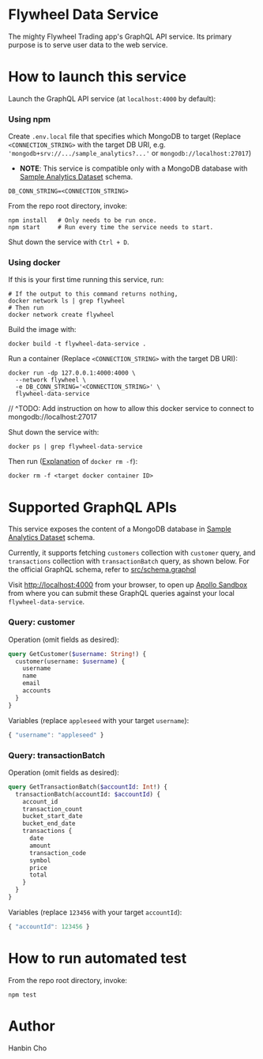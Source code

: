 # Flywheel Data Service

The mighty Flywheel Trading app's GraphQL API service. Its primary purpose is to serve user data to the web service.

# How to launch this service

Launch the GraphQL API service (at `localhost:4000` by default):

### Using npm

Create `.env.local` file that specifies which MongoDB to target (Replace `<CONNECTION_STRING>` with the target DB URI, e.g. `'mongodb+srv://.../sample_analytics?...'` or `mongodb://localhost:27017`)

- **NOTE**: This service is compatible only with a MongoDB database with [Sample Analytics Dataset](https://www.mongodb.com/docs/atlas/sample-data/sample-analytics/) schema.

```shell
DB_CONN_STRING=<CONNECTION_STRING>
```

From the repo root directory, invoke:

```shell
npm install   # Only needs to be run once.
npm start     # Run every time the service needs to start.
```

Shut down the service with `Ctrl + D`.

### Using docker

If this is your first time running this service, run:

```shell
# If the output to this command returns nothing,
docker network ls | grep flywheel
# Then run
docker network create flywheel
```

Build the image with:

```shell
docker build -t flywheel-data-service .
```

Run a container (Replace `<CONNECTION_STRING>` with the target DB URI):

```shell
docker run -dp 127.0.0.1:4000:4000 \
  --network flywheel \
  -e DB_CONN_STRING='<CONNECTION_STRING>' \
  flywheel-data-service
```

// ^TODO: Add instruction on how to allow this docker service to connect to mongodb://localhost:27017

Shut down the service with:

```shell
docker ps | grep flywheel-data-service
```

Then run ([Explanation](https://docs.docker.com/get-started/03_updating_app/#remove-a-container-using-the-cli) of `docker rm -f`):

```shell
docker rm -f <target docker container ID>
```

# Supported GraphQL APIs

This service exposes the content of a MongoDB database in [Sample Analytics Dataset](https://www.mongodb.com/docs/atlas/sample-data/sample-analytics/) schema.

Currently, it supports fetching `customers` collection with `customer` query, and `transactions` collection with `transactionBatch` query, as shown below. For the official GraphQL schema, refer to [src/schema.graphql](https://github.com/chohanbin/flywheel-data-service/blob/main/src/schema.graphql)

Visit <http://localhost:4000> from your browser, to open up [Apollo Sandbox](https://www.apollographql.com/docs/apollo-server/getting-started#step-8-execute-your-first-query) from where you can submit these GraphQL queries against your local `flywheel-data-service`.

### Query: customer

Operation (omit fields as desired):

```graphql
query GetCustomer($username: String!) {
  customer(username: $username) {
    username
    name
    email
    accounts
  }
}
```

Variables (replace `appleseed` with your target `username`):

```javascript
{ "username": "appleseed" }
```

### Query: transactionBatch

Operation (omit fields as desired):

```graphql
query GetTransactionBatch($accountId: Int!) {
  transactionBatch(accountId: $accountId) {
    account_id
    transaction_count
    bucket_start_date
    bucket_end_date
    transactions {
      date
      amount
      transaction_code
      symbol
      price
      total
    }
  }
}
```

Variables (replace `123456` with your target `accountId`):

```javascript
{ "accountId": 123456 }
```

# How to run automated test

From the repo root directory, invoke:

```shell
npm test
```

# Author

Hanbin Cho
